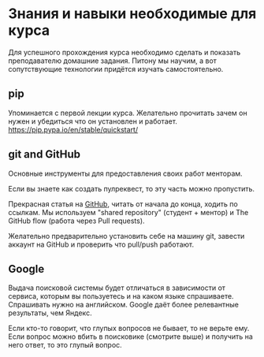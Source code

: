 # Знания и навыки необходимые для курса 

Для успешного прохождения курса необходимо сделать и показать преподавателю домашние задания. 
Питону мы научим, а вот сопутствующие технологии придётся изучать самостоятельно.

## pip
Упоминается с первой лекции курса. Желательно прочитать зачем он нужен и убедиться что он установлен и работает.
https://pip.pypa.io/en/stable/quickstart/

## git and GitHub
Основные инструменты для предоставления своих работ менторам.

Если вы знаете как создать пулреквест, то эту часть можно пропустить. 

Прекрасная статья на [GitHub](https://guides.github.com/introduction/git-handbook/), 
читать от начала до конца, ходить по ссылкам.
Мы используем "shared repository" (студент + ментор) и The GitHub flow (работа через Pull requests).

Желательно предварительно установить себе на машину git, завести аккаунт на GitHub и проверить что pull/push работают.

## Google
Выдача поисковой системы будет отличаться в зависимости от сервиса, которым вы пользуетесь и на каком языке спрашиваете.
Спрашивать нужно на английском. Google даёт более релевантные результаты, чем Яндекс.

Если кто-то говорит, что глупых вопросов не бывает, то не верьте ему. 
Если вопрос можно вбить в поисковике (смотрите выше) и получить на него ответ, то это глупый вопрос.
